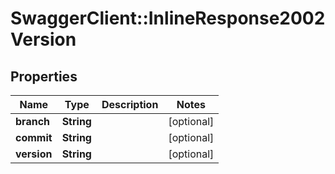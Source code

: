 # SwaggerClient::InlineResponse2002Version

## Properties
Name | Type | Description | Notes
------------ | ------------- | ------------- | -------------
**branch** | **String** |  | [optional] 
**commit** | **String** |  | [optional] 
**version** | **String** |  | [optional] 


